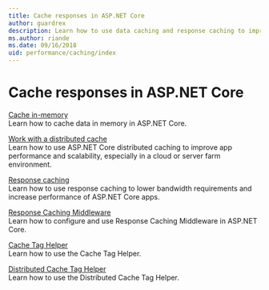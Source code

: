```yaml
---
title: Cache responses in ASP.NET Core
author: guardrex
description: Learn how to use data caching and response caching to improve the performance of ASP.NET Core apps.
ms.author: riande
ms.date: 09/16/2018
uid: performance/caching/index
---
```

# Cache responses in ASP.NET Core

[Cache in-memory](xref:performance/caching/memory)  
Learn how to cache data in memory in ASP.NET Core.

[Work with a distributed cache](xref:performance/caching/distributed)  
Learn how to use ASP.NET Core distributed caching to improve app performance and scalability, especially in a cloud or server farm environment.

[Response caching](xref:performance/caching/response)  
Learn how to use response caching to lower bandwidth requirements and increase performance of ASP.NET Core apps.

[Response Caching Middleware](xref:performance/caching/middleware)  
Learn how to configure and use Response Caching Middleware in ASP.NET Core.

[Cache Tag Helper](xref:mvc/views/tag-helpers/builtin-th/cache-tag-helper)  
Learn how to use the Cache Tag Helper.

[Distributed Cache Tag Helper](xref:mvc/views/tag-helpers/builtin-th/distributed-cache-tag-helper)  
Learn how to use the Distributed Cache Tag Helper.
